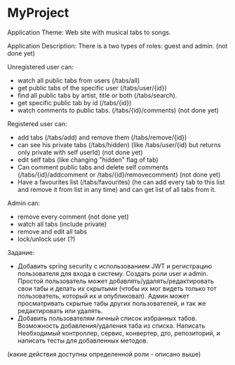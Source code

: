# MyProject
Application Theme: 
Web site with musical tabs to songs.

Application Description:
There is a two types of roles: guest and admin. (not done yet)

Unregistered user can:
- watch all public tabs from users (/tabs/all)
- get public tabs of the specific user (/tabs/user/{id})
- find all public tabs by artist, title or both (/tabs/search).
- get specific public tab by id (/tabs/{id})
- watch comments to public tabs. (/tabs/{id}/comments) (not done yet)

Registered user can:
- add tabs (/tabs/add) and remove them (/tabs/remove/{id})
- can see his private tabs (/tabs/hidden) (like /tabs/user/{id} but returns only private with self userId) (not done yet)
- edit self tabs (like changing "hidden" flag of tab)
- Can comment public tabs and delete self comments (/tabs/{id}/addcomment or /tabs/{id}/removecomment) (not done yet)
- Have a favourites list (/tabs/favourites) (he can add every tab to this list and remove it from list in any time) and can get list of all tabs from it. 

Admin can:
- remove every comment (not done yet)
- watch all tabs (include private)
- remove and edit all tabs 
- lock/unlock user (?)

Задание:
- Добавить spring security с использованием JWT и регистрацию пользователя для входа в систему. Создать роли user и admin. Простой пользователь может добавлять/удалять/редактировать свои табы и делать их скрытыми (чтобы их мог видеть только тот пользователь, который их и опубликовал). Админ может просматривать скрытые табы других пользователей, и так же редактировать или удалять. 
- Добавить пользователям личный список избранных табов. Возможность добавления/удаления таба из списка. Написать Необходимый контроллер, сервис, конвертер, дто, репозиторий, и написать тесты для добавленных методов.

(какие действия доступны определенной роли - описано выше)
